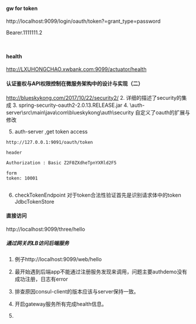 


#### gw for token

  http://localhost:9099/login/oauth/token?=grant_type=password

Bearer.1111111.2
```


```




####  health

http://LXUHONGCHAO.xwbank.com:9099/actuator/health

####  认证鉴权与API权限控制在微服务架构中的设计与实现（二）

http://blueskykong.com/2017/10/22/security2/
2. 详细的描述了security的集成
3. spring-security-oauth2-2.0.13.RELEASE.jar
4. \auth-server\src\main\java\com\blueskykong\auth\security 自定义了oauth的扩展与修改

5.  auth-server ,get token access

```
http://127.0.0.1:9091/oauth/token

header

Authorization : Basic Z2F0ZXdheTpnYXRld2F5

form
token: 10001


```

6. checkTokenEndpoint 对于token合法性验证首先是识别请求体中的token
JdbcTokenStore 



####  直接访问

http://localhost:9099/three/hello



#####  通过网关的LB访问后端服务

1. 例子http://localhost:9099/web/hello

2. 最开始遇到后端app不能通过注册服务发现来调用，问题主要authdemo没有成功注册，日志有error
3. 排查原因consul-client的版本应该与server保持一致。
4. 开启gateway服务所有完成health信息。
5. 
